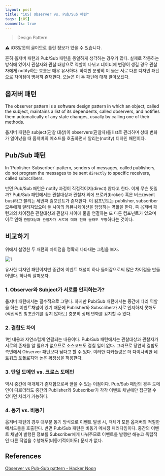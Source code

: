 ```yaml
---
layout: post
title: "iOS) Observer vs. Pub/Sub 패턴"
tags: [iOS]
comments: true
---
```


> Design Pattern  

⚠ iOS알못의 글이므로 틀린 정보가 있을 수 있습니다.  

흔히 옵저버 패턴과 Pub/Sub 패턴을 동일하게 생각하는 경우가 많다. 실제로 작동하는 방식에 있어서 관찰자와 관찰 대상으로 역할이 나뉘고 데이터에 변경이 생길 경우 관찰자에게 notify하는 흐름은 매우 유사하다. 하지만 분명히 이 둘은 서로 다른 디자인 패턴으로 차이점이 명확히 존재한다. 오늘은 이 두 패턴에 대해 알아보겠다.

## 옵저버 패턴

The observer pattern is a software design pattern in which an object, called the subject, maintains a list of its dependents, called observers, and notifies them automatically of any state changes, usually by calling one of their methods.

옵저버 패턴은 subject(관찰 대상)이 observers(관찰자)를 list로 관리하며 상태 변화가 일어났을 때 옵저버의 메소드를 호출하면서 알리는(notify) 디자인 패턴이다.

## Pub/Sub 패턴

In ‘Publisher-Subscriber’ pattern, senders of messages, called publishers, do not program the messages to be sent `directly` to specific receivers, called subscribers.

반면 Pub/Sub 패턴은 notify 과정이 직접적이지(direct) 않다고 한다. 이게 무슨 뜻일까? Pub/Sub 패턴에서는 관찰대상과 관찰자 외에 브로커(broker) 혹은 버스(event bus)라고 불리는 세번째 컴포넌트가 존재한다. 이 컴포넌트는 publisher, subscriber 모두에게 알려져있으며 둘 사이의 커뮤니케이션을 담당하는 역할을 한다. 즉 옵저버 패턴과의 차이점은 관찰대상과 관찰자 사이에 둘을 연결하는 또 다른 컴포넌트가 있으며 이로 인해 `관찰대상과 관찰자가 서로에 대해 전혀 몰라도 무방`하다는 것이다.

## 비교하기

위에서 설명한 두 패턴의 차이점을 명확히 나타내는 그림을 보자.

![1](https://user-images.githubusercontent.com/35067611/104592252-3e56ad00-56b1-11eb-9170-3c99c3e64b35.png)

유사한 디자인 패턴이지만 중간에 이벤트 채널이 하나 들어감으로써 많은 차이점을 만들어낸다. 하나씩 살펴보자.

### 1. Observer와 Subject가 서로를 인지하는가?

옵저버 패턴에서는 필수적으로 그렇다. 하지만 Pub/Sub 패턴에서는 중간에 다리 역할을 하는 이벤트채널이 있기 때문에 Publisher와 Subscriber가 서로 인지하지 못해도(직접적인 참조관계를 갖지 않아도) 충분히 상태 변화를 감지할 수 있다.

### 2. 결합도 차이

1번 내용과 자연스럽게 연결되는 내용이다. Pub/Sub 패턴에서는 관찰대상과 관찰자가 서로의 존재를 알 필요가 없으므로 소스코드도 겹칠 일이 없다. 그러므로 당연히 결합도 측면에서 Observer 패턴보다 낮다고 할 수 있다. 이러한 디커플링은 더 다이나믹한 네트워크 토폴로지와 높은 확장성을 허용한다.

### 3. 단일 도메인 vs. 크로스 도메인

역시 중간에 매개체가 존재함으로써 얻을 수 있는 이점이다. Pub/Sub 패턴의 경우 도메인이 다르더라도 중간의 Publisher와 Subscriber가 각각 이벤트 채널에만 접근할 수 있다면 처리가 가능하다.

### 4. 동기 vs. 비동기

옵저버 패턴의 경우 대부분 동기 방식으로 이벤트 발생 시, 객체가 모든 옵저버의 적절한 메서드들을 호출한다. 반면 Pub/Sub 패턴은 비동기 메시징 패러다임이다. 중간의 이벤트 채널이 발행된 정보를 Subscriber에게 나눠주므로 이벤트를 발행만 해놓고 독립적인 다른 작업을 수행해도(비동기적이어도) 문제가 없다.

## References

[Observer vs Pub-Sub pattern - Hacker Noon](https://hackernoon.com/observer-vs-pub-sub-pattern-50d3b27f838c)
